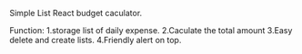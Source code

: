 Simple List  React budget caculator.

Function:
1.storage list of daily expense.
2.Caculate the total amount
3.Easy delete and create lists.
4.Friendly alert on top.